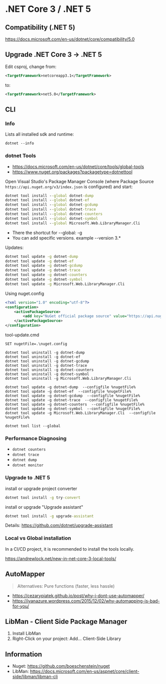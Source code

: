 # .NET Core 3 / .NET 5

## Compatibility (.NET 5)

https://docs.microsoft.com/en-us/dotnet/core/compatibility/5.0

## Upgrade .NET Core 3 -> .NET 5

Edit csproj, change from:

```xml
<TargetFramework>netcoreapp3.1</TargetFramework>
```

to:

```xml
<TargetFramework>net5.0</TargetFramework>
```

## CLI

### Info

Lists all installed sdk and runtime:

`dotnet --info`

### dotnet Tools

- https://docs.microsoft.com/en-us/dotnet/core/tools/global-tools
- https://www.nuget.org/packages?packagetype=dotnettool

Open Visual Studio's Package Manager Console (where Package Source `https://api.nuget.org/v3/index.json` is configured) and start:

```cmd
dotnet tool install --global dotnet-dump  
dotnet tool install --global dotnet-ef  
dotnet tool install --global dotnet-gcdump  
dotnet tool install --global dotnet-trace  
dotnet tool install --global dotnet-counters  
dotnet tool install --global dotnet-symbol
dotnet tool install --global Microsoft.Web.LibraryManager.Cli
```

- There the shortcut for --global: -g
- You can add specific versions. example --version 3.*

Updates:

```cmd
dotnet tool update -g dotnet-dump  
dotnet tool update -g dotnet-ef  
dotnet tool update -g dotnet-gcdump  
dotnet tool update -g dotnet-trace  
dotnet tool update -g dotnet-counters  
dotnet tool update -g dotnet-symbol
dotnet tool update -g Microsoft.Web.LibraryManager.Cli
```

Using nuget.config

```xml
<?xml version="1.0" encoding="utf-8"?>
<configuration>
    <activePackageSource>
        <add key="NuGet official package source" value="https://api.nuget.org/v3/index.json" />
    </activePackageSource>
</configuration>
```

tool-update.cmd

```dos
SET nugetFile=.\nuget.config

dotnet tool uninstall -g dotnet-dump
dotnet tool uninstall -g dotnet-ef
dotnet tool uninstall -g dotnet-gcdump 
dotnet tool uninstall -g dotnet-trace
dotnet tool uninstall -g dotnet-counters
dotnet tool uninstall -g dotnet-symbol
dotnet tool uninstall -g Microsoft.Web.LibraryManager.Cli

dotnet tool update -g dotnet-dump  --configfile %nugetFile%
dotnet tool update -g dotnet-ef  --configfile %nugetFile%
dotnet tool update -g dotnet-gcdump  --configfile %nugetFile%
dotnet tool update -g dotnet-trace  --configfile %nugetFile%
dotnet tool update -g dotnet-counters  --configfile %nugetFile%
dotnet tool update -g dotnet-symbol  --configfile %nugetFile%
dotnet tool update -g Microsoft.Web.LibraryManager.Cli  --configfile %nugetFile%

dotnet tool list --global
```

### Performance Diagnosing

- `dotnet counters`
- `dotnet trace`
- `dotnet dump`
- `dotnet monitor`

### Upgrade to .NET 5

install or upgrade project converter

```cmd
dotnet tool install -g try-convert
```

install or upgrade "Upgrade assistant"

```cmd
dotnet tool install -g upgrade-assistant
```

Details: <https://github.com/dotnet/upgrade-assistant>

### Local vs Global installation

In a CI/CD project, it is recommended to install the tools locally.

<https://andrewlock.net/new-in-net-core-3-local-tools/>

## AutoMapper

>Alternatives: Pure functions (faster, less hassle)

- <https://cezarypiatek.github.io/post/why-i-dont-use-automapper/>
- <https://ivanazure.wordpress.com/2015/12/02/why-automapping-is-bad-for-you/>

## LibMan - Client Side Package Manager

1. Install LibMan
2. Right-Click on your project: Add... Client-Side Library

## Information

- Nuget: <https://github.com/boeschenstein/nuget>
- LibMan: <https://docs.microsoft.com/en-us/aspnet/core/client-side/libman/libman-cli>
